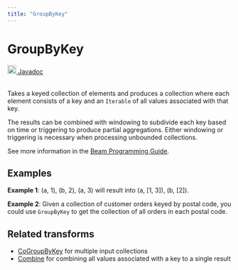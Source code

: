 ```yaml
---
title: "GroupByKey"
---
```

<!--
Licensed under the Apache License, Version 2.0 (the "License");
you may not use this file except in compliance with the License.
You may obtain a copy of the License at

http://www.apache.org/licenses/LICENSE-2.0

Unless required by applicable law or agreed to in writing, software
distributed under the License is distributed on an "AS IS" BASIS,
WITHOUT WARRANTIES OR CONDITIONS OF ANY KIND, either express or implied.
See the License for the specific language governing permissions and
limitations under the License.
-->
# GroupByKey
<table align="left">
    <a target="_blank" class="button"
        href="https://beam.apache.org/releases/javadoc/current/index.html?org/apache/beam/sdk/transforms/GroupByKey.html">
      <img src="https://beam.apache.org/images/logos/sdks/java.png" width="20px" height="20px"
           alt="Javadoc" />
     Javadoc
    </a>
</table>
<br><br>

Takes a keyed collection of elements and produces a collection where
each element consists of a key and an `Iterable` of all values
associated with that key.

The results can be combined with windowing to subdivide each key
based on time or triggering to produce partial aggregations. Either
windowing or triggering is necessary when processing unbounded collections.

See more information in the [Beam Programming Guide](/documentation/programming-guide/#groupbykey).

## Examples
**Example 1**: (a, 1), (b, 2), (a, 3) will result into (a, [1, 3]), (b, [2]).

**Example 2**: Given a collection of customer orders keyed by postal code,
you could use `GroupByKey` to get the collection of all orders in each postal code.

## Related transforms 
* [CoGroupByKey](/documentation/transforms/java/aggregation/cogroupbykey)
  for multiple input collections
* [Combine](/documentation/transforms/java/aggregation/combine)
  for combining all values associated with a key to a single result
